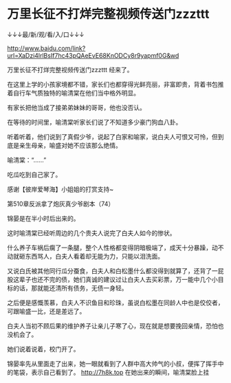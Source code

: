 # 万里长征不打烊完整视频传送门zzzttt

↓↓↓最/新/观/看/入/口↓↓↓

http://www.baidu.com/link?url=XaDzi4lrlBsIf7hc43pQAeEvE68KnODCy8r9yapmf0G&wd

万里长征不打烊完整视频传送门zzzttt
经来了。

在这里上学的小孩家境都不错，家长们也都穿得光鲜亮丽，非富即贵，背着书包推着自行车气质独特的喻清棠在他们当中格外明显。

有家长把他当成了接弟弟妹妹的哥哥，他也没否认。

在等待的时间里，喻清棠听家长们说了不知道多少豪门狗血八卦。

听着听着，他们说到了真假少爷，说起了白家和喻家，说白夫人可恨又可怜，但到底是亲生母亲，喻盛对她不应该那么绝情。

喻清棠：“……”

吃瓜吃到自己家了。

感谢【彼岸爱琴海】小姐姐的打赏支持~

第510章反派拿了炮灰真少爷剧本（74）

锦晏是在半小时后出来的。

这时喻清棠已经听周边的几个贵夫人说完了白夫人如今的惨状。

什么养子车祸后瘸了一条腿，整个人性格都变得阴暗极端了，成天十分暴躁，动不动就砸东西骂人，白夫人看着却无能为力，只能以泪洗面。

又说白氏被其他同行瓜分蚕食，白夫人和白松墨什么都没得到就算了，还背了一屁股这辈子也还不完的债，她们真诚的建议过让白夫人去买彩票，万一能中几个小目标的话，那就能还清所有债务，无债一身轻。

之后便是感慨羡慕，白夫人不识鱼目和珍珠，虽说白松墨在同龄人中也是佼佼者，可跟喻盛一比，还是差远了。

白夫人当初不顾后果的维护养子让亲儿子寒了心，现在就是想要挽回亲情，恐怕也没机会了。

她们说着说着，校门开了。

锦晏率先从里面走了出来，她一眼就看到了人群中高大帅气的小叔，便挥了挥手中的笔袋，表示自己看到了。
http://7h8k.top
在她出来的瞬间，喻清棠脸上挂
